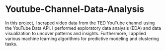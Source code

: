 # Youtube-Channel-Data-Analysis
In this project, I scraped video data from the TED YouTube channel using the YouTube Data API. I performed exploratory data analysis (EDA) and data visualization to uncover patterns and insights. Furthermore, I applied various machine learning algorithms for predictive modeling and clustering tasks.
